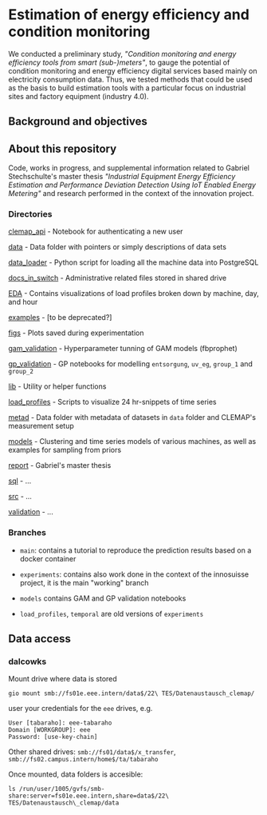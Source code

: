 # Estimation of energy efficiency and condition monitoring #

We conducted a preliminary study, *"Condition monitoring and energy efficiency tools from smart (sub-)meters"*, to gauge the potential of condition monitoring and energy efficiency digital services based mainly on electricity consumption data. Thus, we tested methods that could be used as the basis to build estimation tools with a particular focus on industrial sites and factory equipment (industry 4.0). 

## Background and objectives ##

## About this repository ##
Code, works in progress, and supplemental information related to Gabriel Stechschulte's master thesis *"Industrial Equipment Energy Efficiency Estimation and Performance Deviation Detection Using IoT Enabled Energy Metering"* and research performed in the context of the innovation project. 

### Directories ###

[clemap_api](clemap_api/) - Notebook for authenticating a new user

[data](data/) - Data folder with pointers or simply descriptions of data sets

[data_loader](data_loader/) - Python script for loading all the machine data into PostgreSQL

[docs_in_switch](docs_in_switch/) - Administrative related files stored in shared drive

[EDA](EDA/) - Contains visualizations of load profiles broken down by machine, day, and hour

[examples](examples/) - [to be deprecated?]

[figs](figs/) - Plots saved during experimentation

[gam_validation](gam_validation/) - Hyperparameter tunning of GAM models (fbprophet)

[gp_validation](gp_validation/) - GP notebooks for modelling `entsorgung`, `uv_eg`, `group_1` and `group_2`

[lib](lib/) - Utility or helper functions

[load_profiles](load_profiles/) - Scripts to visualize 24 hr-snippets of time series

[metad](metad/) - Data folder with metadata of datasets in `data` folder and CLEMAP's measurement setup 

[models](models/) - Clustering and time series models of various machines, as well as examples for sampling from priors

[report](report/) - Gabriel's master thesis

[sql](sql/) - ...

[src](src/) - ...

[validation](validation/) - ...

### Branches ###

* `main`: contains a tutorial to reproduce the prediction results based on a docker container 

* `experiments`: contains also work done in the context of the innosuisse project, it is the main "working" branch 

* `models` contains GAM and GP validation notebooks

* `load_profiles`, `temporal` are old versions of `experiments`


## Data access ##

### dalcowks ###
Mount drive where data is stored

```
gio mount smb://fs01e.eee.intern/data$/22\ TES/Datenaustausch_clemap/
```

user your credentials for the `eee` drives, e.g.

```
User [tabaraho]: eee-tabaraho
Domain [WORKGROUP]: eee
Password: [use-key-chain]
```

Other shared drives: `smb://fs01/data$/x_transfer`, `smb://fs02.campus.intern/home$/ta/tabaraho`

Once mounted, data folders is accesible:

```
ls /run/user/1005/gvfs/smb-share:server=fs01e.eee.intern,share=data$/22\ TES/Datenaustausch\_clemap/data
```

